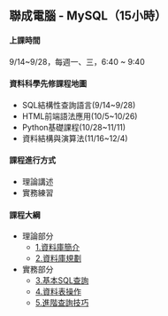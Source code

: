 
## 聯成電腦 - MySQL（15小時）


#### 上課時間

9/14~9/28，每週一、三，6:40 ~ 9:40

#### 資料科學先修課程地圖

- SQL結構性查詢語言(9/14~9/28)
- HTML前端語法應用(10/5~10/26)
- Python基礎課程(10/28~11/11)
- 資料結構與演算法(11/16~12/4)

#### 課程進行方式

- 理論講述
- 實務練習

#### 課程大綱
- 理論部分
  - [1.資料庫簡介](https://mirdex.github.io/MySQL/0.%20MySQL.slides.html)
  - [2.資料庫規劃](https://mirdex.github.io/MySQL/0-1%20關聯式資料庫的規劃.slides.html)
- 實務部分
  - [3.基本SQL查詢](https://mirdex.github.io/MySQL/1.%20基礎SQL查詢_Q.slides.html)
  - [4.資料表操作](https://mirdex.github.io/MySQL/2.%20資料表操作.slides.html)
  - [5.進階查詢技巧](https://mirdex.github.io/MySQL/3.%20進階查詢技巧.slides.html)
